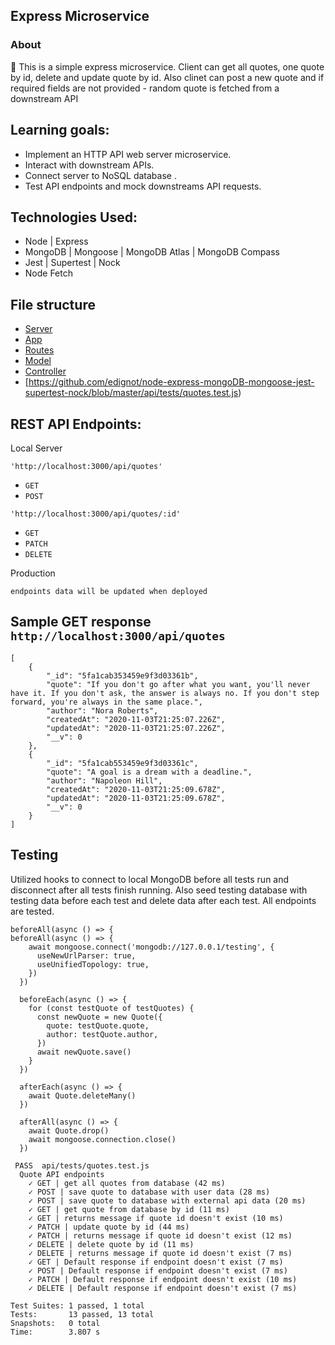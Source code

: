 ## Express Microservice

### About

:floppy_disk: This is a simple express microservice. Client can get all quotes, one quote by id, delete and update quote by id. Also clinet can post a new quote and if required fields are not provided - random quote is fetched from a downstream API

## Learning goals:
- Implement an HTTP API web server microservice.
- Interact with downstream APIs.
- Connect server to NoSQL database .
- Test API endpoints and mock downstreams API requests.

## Technologies Used:
- Node | Express
- MongoDB | Mongoose | MongoDB Atlas | MongoDB Compass
- Jest | Supertest | Nock
- Node Fetch

## File structure
- [Server](https://github.com/edignot/node-express-mongoDB-mongoose-jest-supertest-nock/blob/master/server.js)
- [App](https://github.com/edignot/node-express-mongoDB-mongoose-jest-supertest-nock/blob/master/app.js)
- [Routes](https://github.com/edignot/node-express-mongoDB-mongoose-jest-supertest-nock/blob/master/api/routes/quotesRouter.js)
- [Model](https://github.com/edignot/node-express-mongoDB-mongoose-jest-supertest-nock/blob/master/api/models/quoteSchema.js)
- [Controller](https://github.com/edignot/node-express-mongoDB-mongoose-jest-supertest-nock/blob/master/api/controllers/quotesController.js)
- [https://github.com/edignot/node-express-mongoDB-mongoose-jest-supertest-nock/blob/master/api/tests/quotes.test.js)

## REST API Endpoints:
Local Server

`'http://localhost:3000/api/quotes'`

- `GET`
- `POST`

`'http://localhost:3000/api/quotes/:id'`

- `GET`
- `PATCH`
- `DELETE`

Production

`endpoints data will be updated when deployed`

## Sample GET response `http://localhost:3000/api/quotes`
```
[
    {
        "_id": "5fa1cab353459e9f3d03361b",
        "quote": "If you don't go after what you want, you'll never have it. If you don't ask, the answer is always no. If you don't step forward, you're always in the same place.",
        "author": "Nora Roberts",
        "createdAt": "2020-11-03T21:25:07.226Z",
        "updatedAt": "2020-11-03T21:25:07.226Z",
        "__v": 0
    },
    {
        "_id": "5fa1cab553459e9f3d03361c",
        "quote": "A goal is a dream with a deadline.",
        "author": "Napoleon Hill",
        "createdAt": "2020-11-03T21:25:09.678Z",
        "updatedAt": "2020-11-03T21:25:09.678Z",
        "__v": 0
    }
]
```

## Testing
Utilized hooks to connect to local MongoDB before all tests run and disconnect after all tests finish running. Also seed testing database with testing data before each test and delete data after each test. All endpoints are tested.

```
beforeAll(async () => {
beforeAll(async () => {
    await mongoose.connect('mongodb://127.0.0.1/testing', {
      useNewUrlParser: true,
      useUnifiedTopology: true,
    })
  })

  beforeEach(async () => {
    for (const testQuote of testQuotes) {
      const newQuote = new Quote({
        quote: testQuote.quote,
        author: testQuote.author,
      })
      await newQuote.save()
    }
  })

  afterEach(async () => {
    await Quote.deleteMany()
  })

  afterAll(async () => {
    await Quote.drop()
    await mongoose.connection.close()
  })
```

```
 PASS  api/tests/quotes.test.js
  Quote API endpoints
    ✓ GET | get all quotes from database (42 ms)
    ✓ POST | save quote to database with user data (28 ms)
    ✓ POST | save quote to database with external api data (20 ms)
    ✓ GET | get quote from database by id (11 ms)
    ✓ GET | returns message if quote id doesn't exist (10 ms)
    ✓ PATCH | update quote by id (44 ms)
    ✓ PATCH | returns message if quote id doesn't exist (12 ms)
    ✓ DELETE | delete quote by id (11 ms)
    ✓ DELETE | returns message if quote id doesn't exist (7 ms)
    ✓ GET | Default response if endpoint doesn't exist (7 ms)
    ✓ POST | Default response if endpoint doesn't exist (7 ms)
    ✓ PATCH | Default response if endpoint doesn't exist (10 ms)
    ✓ DELETE | Default response if endpoint doesn't exist (7 ms)

Test Suites: 1 passed, 1 total
Tests:       13 passed, 13 total
Snapshots:   0 total
Time:        3.807 s
```
